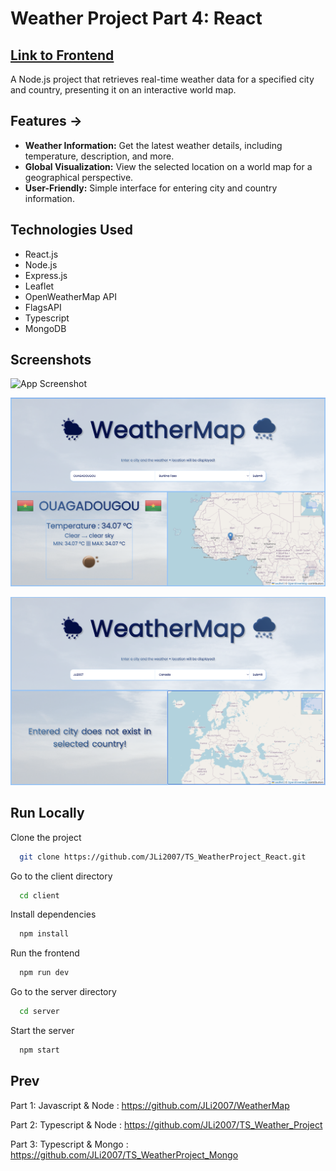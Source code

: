 # Weather Project Part 4: React
## [Link to Frontend](https://weathermap.jame.li)
A Node.js project that retrieves real-time weather data for a specified city and country, presenting it on an interactive world map.

## **Features →**
* **Weather Information:** Get the latest weather details, including temperature, description, and more. 
* **Global Visualization:** View the selected location on a world map for a geographical perspective. 
* **User-Friendly:** Simple interface for entering city and country information.

## **Technologies Used**
* React.js
* Node.js
* Express.js
* Leaflet
* OpenWeatherMap API
* FlagsAPI
* Typescript
* MongoDB

## Screenshots

![App Screenshot](./client/public/demo1.png)

![App Screenshot](./client/public/demo2.png)

![App Screenshot](./client/public/demo3.png)

## Run Locally

Clone the project

```bash
  git clone https://github.com/JLi2007/TS_WeatherProject_React.git
```

Go to the client directory

```bash
  cd client
```

Install dependencies

```bash
  npm install
```

Run the frontend

```bash
  npm run dev
```

Go to the server directory

```bash
  cd server
```

Start the server

```bash
  npm start
```

## Prev

Part 1: Javascript & Node : https://github.com/JLi2007/WeatherMap

Part 2: Typescript & Node : https://github.com/JLi2007/TS_Weather_Project

Part 3: Typescript & Mongo : https://github.com/JLi2007/TS_WeatherProject_Mongo

